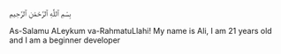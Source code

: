 بِسْمِ ٱللَّٰهِ ٱلرَّحْمَٰنِ ٱلرَّحِيمِ

As-Salamu ALeykum va-RahmatuLlahi! My name is Ali, I am 21 years old and I am a beginner developer
